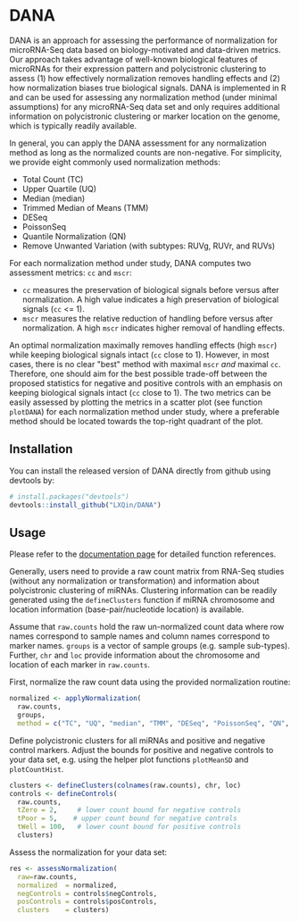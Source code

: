 
# DANA

<!-- badges: start -->
<!-- badges: end -->

DANA is an approach for assessing the performance of normalization for microRNA-Seq data based on biology-motivated and data-driven metrics.
Our approach takes advantage of well-known biological features of microRNAs for their expression pattern and polycistronic clustering to assess (1) how effectively normalization removes handling effects and (2) how normalization biases true biological signals.
DANA is implemented in R and can be used for assessing any normalization method (under minimal assumptions) for any microRNA-Seq data set and only requires additional information on polycistronic clustering or marker location on the genome, which is typically readily available.

In general, you can apply the DANA assessment for any normalization method as long as the normalized counts are non-negative.
For simplicity, we provide eight commonly used normalization methods:

 - Total Count (TC)
 - Upper Quartile (UQ)
 - Median (median)
 - Trimmed Median of Means (TMM)
 - DESeq
 - PoissonSeq
 - Quantile Normalization (QN)
 - Remove Unwanted Variation (with subtypes: RUVg, RUVr, and RUVs)
 
For each normalization method under study, DANA computes two assessment metrics: `cc` and `mscr`:
 
 - `cc` measures the preservation of biological signals before versus after normalization. A high value indicates a high preservation of biological signals (`cc` <= 1).
 - `mscr` measures the relative reduction of handling before versus after normalization. A high `mscr` indicates higher removal of handling effects.

An optimal normalization maximally removes handling effects (high `mscr`) while keeping biological signals intact (`cc` close to 1).
However, in most cases, there is no clear "best" method with maximal `mscr` _and_ maximal `cc`.
Therefore, one should aim for the best possible trade-off between the proposed statistics for negative and positive controls with an emphasis on keeping biological signals intact (`cc` close to 1).
The two metrics can be easily assessed by plotting the metrics in a scatter plot (see function `plotDANA`) for each normalization method under study, where a preferable method should be located towards the top-right quadrant of the plot.



## Installation

You can install the released version of DANA directly from github using devtools by:

```R
# install.packages("devtools")
devtools::install_github("LXQin/DANA")
```

## Usage

Please refer to the [documentation page](https://lxqin.github.io/DANA/) for detailed function references.

Generally, users need to provide a raw count matrix from RNA-Seq studies (without any normalization or transformation) and information about polycistronic clustering of miRNAs.
Clustering information can be readily generated using the `defineClusters` function if miRNA chromosome and location information (base-pair/nucleotide location) is available.

Assume that `raw.counts` hold the raw un-normalized count data where row names correspond to sample names and column names correspond to marker names.
`groups` is a vector of sample groups (e.g. sample sub-types).
Further, `chr` and `loc` provide information about the chromosome and location of each marker in `raw.counts`. 

First, normalize the raw count data using the provided normalization routine:

```R
normalized <- applyNormalization(
  raw.counts,
  groups,
  method = c("TC", "UQ", "median", "TMM", "DESeq", "PoissonSeq", "QN", "RUV"))
```

Define polycistronic clusters for all miRNAs and positive and negative control markers. 
Adjust the bounds for positive and negative controls to your data set, e.g. using the helper plot functions `plotMeanSD` and `plotCountHist`.

```R
clusters <- defineClusters(colnames(raw.counts), chr, loc)
controls <- defineControls(
  raw.counts, 
  tZero = 2,     # lower count bound for negative controls
  tPoor = 5,    # upper count bound for negative controls
  tWell = 100,   # lower count bound for positive controls
  clusters)
```

Assess the normalization for your data set:

```R
res <- assessNormalization(
  raw=raw.counts,
  normalized  = normalized,
  negControls = controls$negControls,
  posControls = controls$posControls,
  clusters    = clusters)
```







